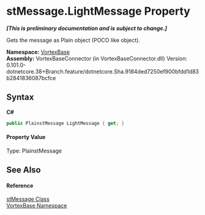 # stMessage.LightMessage Property 
 _**\[This is preliminary documentation and is subject to change.\]**_

Gets the message as Plain object (POCO like object).

**Namespace:**&nbsp;<a href="N_VortexBase.md">VortexBase</a><br />**Assembly:**&nbsp;VortexBaseConnector (in VortexBaseConnector.dll) Version: 0.101.0-dotnetcore.38+Branch.feature/dotnetcore.Sha.9184ded7250ef900bfdd1d83b2841836087bcfce

## Syntax

**C#**<br />
``` C#
public PlainstMessage LightMessage { get; }
```


#### Property Value
Type: PlainstMessage

## See Also


#### Reference
<a href="T_VortexBase_stMessage.md">stMessage Class</a><br /><a href="N_VortexBase.md">VortexBase Namespace</a><br />